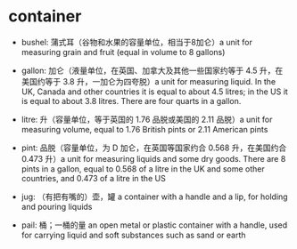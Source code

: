 # container

- bushel: 蒲式耳（谷物和水果的容量单位，相当于8加仑）a unit for measuring grain and fruit (equal in volume to 8 gallons)
- gallon: 加仑（液量单位，在英国、加拿大及其他一些国家约等于 4.5 升，在美国约等于 3.8 升，一加仑为四夸脱）a unit for measuring liquid. In the UK, Canada and other countries it is equal to about 4.5 litres; in the US it is equal to about 3.8 litres. There are four quarts in a gallon.
- litre: 升（容量单位，等于英国的 1.76 品脱或美国的 2.11 品脱）a unit for measuring volume, equal to 1.76 British pints or 2.11 American pints
- pint: 品脱（容量单位，为 D 加仑，在英国等国家约合 0.568 升，在美国约合 0.473 升）a unit for measuring liquids and some dry goods. There are 8 pints in a gallon, equal to 0.568 of a litre in the UK and some other countries, and 0.473 of a litre in the US


- jug: （有把有嘴的）壶，罐 a container with a handle and a lip, for holding and pouring liquids

- pail: 桶；一桶的量 an open metal or plastic container with a handle, used for carrying liquid and soft substances such as sand or earth
